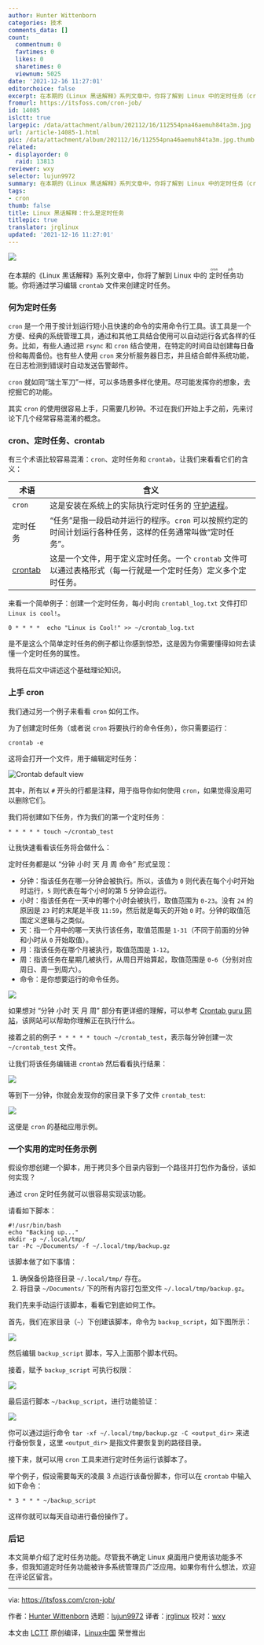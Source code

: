 ```yaml
---
author: Hunter Wittenborn
categories: 技术
comments_data: []
count:
  commentnum: 0
  favtimes: 0
  likes: 0
  sharetimes: 0
  viewnum: 5025
date: '2021-12-16 11:27:01'
editorchoice: false
excerpt: 在本期的《Linux 黑话解释》系列文章中，你将了解到 Linux 中的定时任务（cron job）功能。
fromurl: https://itsfoss.com/cron-job/
id: 14085
islctt: true
largepic: /data/attachment/album/202112/16/112554pna46aemuh84ta3m.jpg
url: /article-14085-1.html
pic: /data/attachment/album/202112/16/112554pna46aemuh84ta3m.jpg.thumb.jpg
related:
- displayorder: 0
  raid: 13813
reviewer: wxy
selector: lujun9972
summary: 在本期的《Linux 黑话解释》系列文章中，你将了解到 Linux 中的定时任务（cron job）功能。
tags:
- cron
thumb: false
title: Linux 黑话解释：什么是定时任务
titlepic: true
translator: jrglinux
updated: '2021-12-16 11:27:01'
---
```


![](/data/attachment/album/202112/16/112554pna46aemuh84ta3m.jpg)


在本期的《Linux 黑话解释》系列文章中，你将了解到 Linux 中的<ruby> 定时任务 <rt>  cron job </rt></ruby>功能。你将通过学习编辑 `crontab` 文件来创建定时任务。


### 何为定时任务


`cron` 是一个用于按计划运行短小且快速的命令的实用命令行工具。该工具是一个方便、经典的系统管理工具，通过和其他工具结合使用可以自动运行各式各样的任务。比如，有些人通过把 `rsync` 和 `cron` 结合使用，在特定的时间自动创建每日备份和每周备份。也有些人使用 `cron` 来分析服务器日志，并且结合邮件系统功能，在日志检测到错误时自动发送告警邮件。


`cron` 就如同“瑞士军刀”一样，可以多场景多样化使用。尽可能发挥你的想象，去挖掘它的功能。


其实 `cron` 的使用很容易上手，只需要几秒钟。不过在我们开始上手之前，先来讨论下几个经常容易混淆的概念。


### cron、定时任务、crontab


有三个术语比较容易混淆：`cron`、定时任务和 `crontab`，让我们来看看它们的含义：




| 术语 | 含义 |
| --- | --- |
| `cron` | 这是安装在系统上的实际执行定时任务的 [守护进程](https://itsfoss.com/linux-daemons/)。 |
| 定时任务 | “任务”是指一段启动并运行的程序。`cron` 可以按照约定的时间计划运行各种任务，这样的任务通常叫做“定时任务”。 |
| [crontab](https://linuxhandbook.com/crontab/) | 这是一个文件，用于定义定时任务。一个 `crontab` 文件可以通过表格形式（每一行就是一个定时任务）定义多个定时任务。 |


来看一个简单例子：创建一个定时任务，每小时向 `crontabl_log.txt` 文件打印 `Linux is cool!`。



```
0 * * * *  echo "Linux is Cool!" >> ~/crontab_log.txt

```

是不是这么个简单定时任务的例子都让你感到惊恐，这是因为你需要懂得如何去读懂一个定时任务的属性。


我将在后文中讲述这个基础理论知识。


### 上手 cron


我们通过另一个例子来看看 `cron` 如何工作。


为了创建定时任务（或者说 `cron` 将要执行的命令任务），你只需要运行：



```
crontab -e

```

这将会打开一个文件，用于编辑定时任务：


![Crontab default view](/data/attachment/album/202112/16/112701lmadjd8ayppjtr1t.png)


其中，所有以 `#` 开头的行都是注释，用于指导你如何使用 `cron`，如果觉得没用可以删除它们。


我们将创建如下任务，作为我们的第一个定时任务：



```
* * * * * touch ~/crontab_test

```

让我快速看看该任务将会做什么：


定时任务都是以 “分钟 小时 天 月 周 命令” 形式呈现：


* 分钟：指该任务在哪一分钟会被执行。所以，该值为 `0` 则代表在每个小时开始时运行，`5` 则代表在每个小时的第 5 分钟会运行。
* 小时：指该任务在一天中的哪个小时会被执行，取值范围为 `0-23`。没有 `24` 的原因是 `23` 时的末尾是半夜 `11:59`，然后就是每天的开始 `0` 时。分钟的取值范围定义逻辑与之类似。
* 天：指一个月中的哪一天执行该任务，取值范围是 `1-31`（不同于前面的分钟和小时从 `0` 开始取值）。
* 月：指该任务在哪个月被执行，取值范围是 `1-12`。
* 周：指该任务在星期几被执行，从周日开始算起，取值范围是 `0-6`（分别对应周日、周一到周六）。
* 命令：是你想要运行的命令任务。


![](/data/attachment/album/202112/16/112702p1u1wj8c885wu1ye.png)


如果想对 “分钟 小时 天 月 周” 部分有更详细的理解，可以参考 [Crontab guru 网站](https://crontab.guru/)，该网站可以帮助你理解正在执行什么。


接着之前的例子 `* * * * * touch ~/crontab_test`，表示每分钟创建一次 `~/crontab_test` 文件。


让我们将该任务编辑进 `crontab` 然后看看执行结果：


![](/data/attachment/album/202112/16/112702iq7qqhh2efia75iq.png)


等到下一分钟，你就会发现你的家目录下多了文件 `crontab_test`:


![](/data/attachment/album/202112/16/112703zwui1voo51jzseww.png)


这便是 `cron` 的基础应用示例。


### 一个实用的定时任务示例


假设你想创建一个脚本，用于拷贝多个目录内容到一个路径并打包作为备份，该如何实现？


通过 `cron` 定时任务就可以很容易实现该功能。


请看如下脚本：



```
#!/usr/bin/bash
echo "Backing up..."
mkdir -p ~/.local/tmp/
tar -Pc ~/Documents/ -f ~/.local/tmp/backup.gz

```

该脚本做了如下事情：


1. 确保备份路径目录 `~/.local/tmp/` 存在。
2. 将目录 `~/Documents/` 下的所有内容打包至文件 `~/.local/tmp/backup.gz`。


我们先来手动运行该脚本，看看它到底如何工作。


首先，我们在家目录（`~`）下创建该脚本，命令为 `backup_script`，如下图所示：


![](/data/attachment/album/202112/16/112703q72e2hd2vdygs79l.png)


然后编辑 `backup_script` 脚本，写入上面那个脚本代码。


接着，赋予 `backup_script` 可执行权限：


![](/data/attachment/album/202112/16/112703h40zzwn7wrv0w0vy.png)


最后运行脚本 `~/backup_script`，进行功能验证：


![](/data/attachment/album/202112/16/112703fvsgudnyzfldnca9.png)


你可以通过运行命令 `tar -xf ~/.local/tmp/backup.gz -C <output_dir>` 来进行备份恢复，这里 `<output_dir>` 是指文件要恢复到的路径目录。


接下来，就可以用 `cron` 工具来进行定时任务运行该脚本了。


举个例子，假设需要每天的凌晨 3 点运行该备份脚本，你可以在 `crontab` 中输入如下命令：



```
* 3 * * * ~/backup_script

```

这样你就可以每天自动进行备份操作了。


### 后记


本文简单介绍了定时任务功能。尽管我不确定 Linux 桌面用户使用该功能多不多，但我知道定时任务功能被许多系统管理员广泛应用。如果你有什么想法，欢迎在评论区留言。




---


via: <https://itsfoss.com/cron-job/>


作者：[Hunter Wittenborn](https://itsfoss.com/author/hunter/) 选题：[lujun9972](https://github.com/lujun9972) 译者：[jrglinux](https://github.com/jrglinux) 校对：[wxy](https://github.com/wxy)


本文由 [LCTT](https://github.com/LCTT/TranslateProject) 原创编译，[Linux中国](https://linux.cn/) 荣誉推出